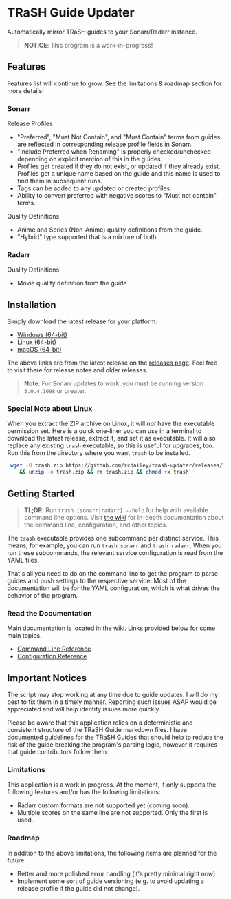 # TRaSH Guide Updater

Automatically mirror TRaSH guides to your Sonarr/Radarr instance.

> **NOTICE**: This program is a work-in-progress!

## Features

Features list will continue to grow. See the limitations & roadmap section for more details!

### Sonarr

Release Profiles

- "Preferred", "Must Not Contain", and "Must Contain" terms from guides are reflected in
  corresponding release profile fields in Sonarr.
- "Include Preferred when Renaming" is properly checked/unchecked depending on explicit mention of
  this in the guides.
- Profiles get created if they do not exist, or updated if they already exist. Profiles get a unique
  name based on the guide and this name is used to find them in subsequent runs.
- Tags can be added to any updated or created profiles.
- Ability to convert preferred with negative scores to "Must not contain" terms.

Quality Definitions

- Anime and Series (Non-Anime) quality definitions from the guide.
- "Hybrid" type supported that is a mixture of both.

### Radarr

Quality Definitions

- Movie quality definition from the guide

## Installation

Simply download the latest release for your platform:

- [Windows (64-bit)](https://github.com/rcdailey/trash-updater/releases/latest/download/trash-win-x64.zip)
- [Linux (64-bit)](https://github.com/rcdailey/trash-updater/releases/latest/download/trash-linux-x64.zip)
- [macOS (64-bit)](https://github.com/rcdailey/trash-updater/releases/latest/download/trash-osx-x64.zip)

The above links are from the latest release on the [releases page][rp]. Feel free to visit there for
release notes and older releases.

> **Note**: For Sonarr updates to work, you must be running version `3.0.4.1098` or greater.

[rp]: https://github.com/rcdailey/trash-updater/releases

### Special Note about Linux

When you extract the ZIP archive on Linux, it will *not* have the executable permission set. Here is
a quick one-liner you can use in a terminal to download the latest release, extract it, and set it
as executable. It will also replace any existing `trash` executable, so this is useful for upgrades,
too. Run this from the directory where you want `trash` to be installed.

```bash
 wget -O trash.zip https://github.com/rcdailey/trash-updater/releases/latest/download/trash-linux-x64.zip \
    && unzip -o trash.zip && rm trash.zip && chmod +x trash
```

## Getting Started

> **TL;DR**: Run `trash [sonarr|radarr] --help` for help with available command line options. Visit
> [the wiki](https://github.com/rcdailey/trash-updater/wiki) for in-depth documentation about the
> command line, configuration, and other topics.

The `trash` executable provides one subcommand per distinct service. This means, for example, you
can run `trash sonarr` and `trash radarr`. When you run these subcommands, the relevant service
configuration is read from the YAML files.

That's all you need to do on the command line to get the program to parse guides and push settings
to the respective service. Most of the documentation will be for the YAML configuration, which is
what drives the behavior of the program.

### Read the Documentation

Main documentation is located in the wiki. Links provided below for some main topics.

- [Command Line Reference](../../wiki/Command-Line-Reference)
- [Configuration Reference](../../wiki/Configuration-Reference)

## Important Notices

The script may stop working at any time due to guide updates. I will do my best to fix them in a
timely manner. Reporting such issues ASAP would be appreciated and will help identify issues more
quickly.

Please be aware that this application relies on a deterministic and consistent structure of the
TRaSH Guide markdown files. I have [documented guidelines][dg] for the TRaSH Guides that should help
to reduce the risk of the guide breaking the program's parsing logic, however it requires that guide
contributors follow them.

[dg]: ../../wiki/TRaSH-Guide-Structural-Guidelines

### Limitations

This application is a work in progress. At the moment, it only supports the following features
and/or has the following limitations:

- Radarr custom formats are not supported yet (coming soon).
- Multiple scores on the same line are not supported. Only the first is used.

### Roadmap

In addition to the above limitations, the following items are planned for the future.

- Better and more polished error handling (it's pretty minimal right now)
- Implement some sort of guide versioning (e.g. to avoid updating a release profile if the guide did
  not change).
